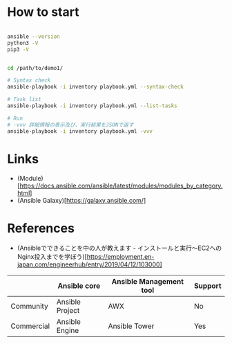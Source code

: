 # How to start

```bash

ansible --version
python3 -V
pip3 -V


cd /path/to/demo1/

# Syntax check
ansible-playbook -i inventory playbook.yml --syntax-check

# Task list
ansible-playbook -i inventory playbook.yml --list-tasks

# Run
# -vvv 詳細情報の表示及び、実行結果をJSONで返す
ansible-playbook -i inventory playbook.yml -vvv


```

# Links

- (Module)[https://docs.ansible.com/ansible/latest/modules/modules_by_category.html]
- (Ansible Galaxy)[https://galaxy.ansible.com/]

# References

- (Ansibleでできることを中の人が教えます - インストールと実行〜EC2へのNginx投入までを学ぼう)[https://employment.en-japan.com/engineerhub/entry/2019/04/12/103000]


| | Ansible core | Ansible Management tool | Support |
| ---- | ---- | ---- | ---- |
| Community  | Ansible Project |  AWX  |  No  |
| Commercial | Ansible Engine  |  Ansible Tower  |  Yes  |
